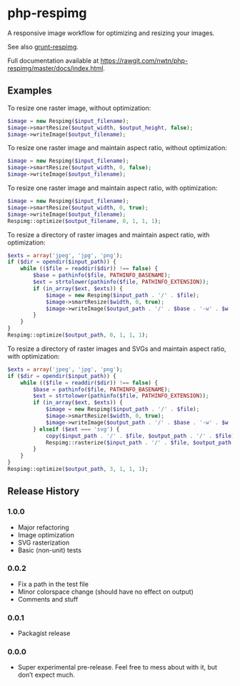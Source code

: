 # php-respimg

A responsive image workflow for optimizing and resizing your images.

See also [grunt-respimg](https://www.npmjs.com/package/grunt-respimg).

Full documentation available at <https://rawgit.com/nwtn/php-respimg/master/docs/index.html>.

## Examples

To resize one raster image, without optimization:

```php
$image = new Respimg($input_filename);
$image->smartResize($output_width, $output_height, false);
$image->writeImage($output_filename);
```

To resize one raster image and maintain aspect ratio, without optimization:

```php
$image = new Respimg($input_filename);
$image->smartResize($output_width, 0, false);
$image->writeImage($output_filename);
```

To resize one raster image and maintain aspect ratio, with optimization:

```php
$image = new Respimg($input_filename);
$image->smartResize($output_width, 0, true);
$image->writeImage($output_filename);
Respimg::optimize($output_filename, 0, 1, 1, 1);
```

To resize a directory of raster images and maintain aspect ratio, with optimization:

```php
$exts = array('jpeg', 'jpg', 'png');
if ($dir = opendir($input_path)) {
	while (($file = readdir($dir)) !== false) {
		$base = pathinfo($file, PATHINFO_BASENAME);
		$ext = strtolower(pathinfo($file, PATHINFO_EXTENSION));
		if (in_array($ext, $exts)) {
			$image = new Respimg($input_path . '/' . $file);
			$image->smartResize($width, 0, true);
			$image->writeImage($output_path . '/' . $base . '-w' . $w . '.' . $ext);
		}
	}
}
Respimg::optimize($output_path, 0, 1, 1, 1);
```

To resize a directory of raster images and SVGs and maintain aspect ratio, with optimization:

```php
$exts = array('jpeg', 'jpg', 'png');
if ($dir = opendir($input_path)) {
	while (($file = readdir($dir)) !== false) {
		$base = pathinfo($file, PATHINFO_BASENAME);
		$ext = strtolower(pathinfo($file, PATHINFO_EXTENSION));
		if (in_array($ext, $exts)) {
			$image = new Respimg($input_path . '/' . $file);
			$image->smartResize($width, 0, true);
			$image->writeImage($output_path . '/' . $base . '-w' . $w . '.' . $ext);
		} elseif ($ext === 'svg') {
			copy($input_path . '/' . $file, $output_path . '/' . $file);
			Respimg::rasterize($input_path . '/' . $file, $output_path . '/', $width, 0);
		}
	}
}
Respimg::optimize($output_path, 3, 1, 1, 1);
```

## Release History

### 1.0.0

* Major refactoring
* Image optimization
* SVG rasterization
* Basic (non-unit) tests

### 0.0.2

* Fix a path in the test file
* Minor colorspace change (should have no effect on output)
* Comments and stuff

### 0.0.1

* Packagist release

### 0.0.0

* Super experimental pre-release. Feel free to mess about with it, but don’t expect much.